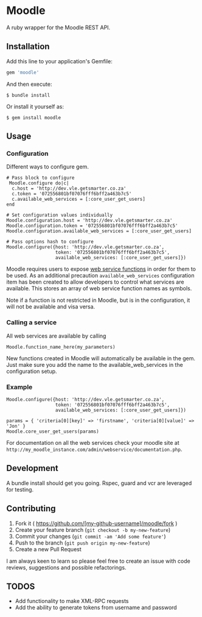# Moodle

A ruby wrapper for the Moodle REST API.

## Installation

Add this line to your application's Gemfile:

```ruby
gem 'moodle'
```

And then execute:

    $ bundle install

Or install it yourself as:

    $ gem install moodle

## Usage

### Configuration

Different ways to configure gem.

```
# Pass block to configure
 Moodle.configure do|c|
  c.host = 'http://dev.vle.getsmarter.co.za'
  c.token = '072556801bf07076fff6bff2a463b7c5'
  c.available_web_services = [:core_user_get_users]
end

# Set configuration values individually
Moodle.configuration.host = 'http://dev.vle.getsmarter.co.za'
Moodle.configuration.token = '072556801bf07076fff6bff2a463b7c5'
Moodle.configuration.available_web_services = [:core_user_get_users]

# Pass options hash to configure
Moodle.configure({host: 'http://dev.vle.getsmarter.co.za',
                  token: '072556801bf07076fff6bff2a463b7c5',
                  available_web_services: [:core_user_get_users]})
```

Moodle requires users to expose [web service functions](https://docs.moodle.org/dev/Web_service_API_functions) in order for them to be used. As an additional precaution `available_web_services` configuration item has been created to allow developers to control what services are available. This stores an array of web service function names as symbols.

Note if a function is not restricted in Moodle, but is in the configuration, it will not be available and visa versa.

### Calling a service

All web services are available by calling

```
Moodle.function_name_here(my_parameters)
```

New functions created in Moodle will automatically be available in the gem. Just make sure you add the name to the available_web_services in the configuration setup.

### Example

```
Moodle.configure({host: 'http://dev.vle.getsmarter.co.za',
                  token: '072556801bf07076fff6bff2a463b7c5',
                  available_web_services: [:core_user_get_users]})

params = { 'criteria[0][key]' => 'firstname', 'criteria[0][value]' => 'Jon' }
Moodle.core_user_get_users(params)
```

For documentation on all the web services check your moodle site at `http://my_moodle_instance.com/admin/webservice/documentation.php`.

## Development

A bundle install should get you going. Rspec, guard and vcr are leveraged for testing.

## Contributing

1. Fork it ( https://github.com/[my-github-username]/moodle/fork )
2. Create your feature branch (`git checkout -b my-new-feature`)
3. Commit your changes (`git commit -am 'Add some feature'`)
4. Push to the branch (`git push origin my-new-feature`)
5. Create a new Pull Request

I am always keen to learn so please feel free to create an issue with code reviews, suggestions and possible refactorings.

## TODOS

- Add functionality to make XML-RPC requests
- Add the ability to generate tokens from username and password
